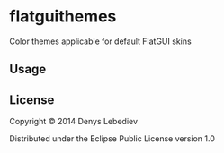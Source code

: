 # flatguithemes

Color themes applicable for default FlatGUI skins

## Usage

## License

Copyright © 2014 Denys Lebediev

Distributed under the Eclipse Public License version 1.0
